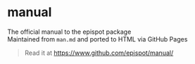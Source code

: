 # manual
The official manual to the epispot package\
Maintained from `man.md` and ported to HTML via GitHub Pages
> Read it at https://www.github.com/epispot/manual/
